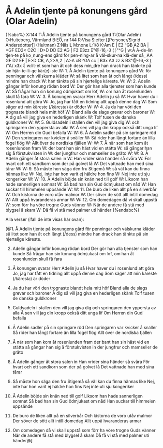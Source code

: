 # Å Adelin tjente på konungens gård (Olar Adelin)

{%abc%}
X:144
T:Å Adelin tjente på konungens gård
T:(Olar Adelin)
O:Hulteberg, Värmland
B:EÖ, nr 144
R:Visa
S:efter [[Personer/Sigrid Andersdotter]] (Hultman)
Z:Nils L
M:none
L:1/8
K:Am
E | E2 ^GB A2 BA | =GF ED2< C2C | D>D DD E2 AG | F2 E3zz E"@-16,-3 (      )"^G |
w:Å A-de-lin tjen-te på ko_nung-ens gård för pen-ning-ar å väl-skur-na klä-der så_ 
AA GF D2 EF | E>D CB, A,2>A,2 | A>A cB ^GA cc | B3x A3 zz & B3"@-16,-3 (      )"A/ x3x :|
w:lit-et som han åt och dess min_dre han drack han tänk-te på sin hjär-te-li-ge kär(e)-ste
W: 1. Å Adelin tjente på konungens gård
W: för penningar och välskurna kläder
W: så litet som han åt och långt (/dess) mindre han drack
W: han tänkte på sin hjertelige käreste.
W: 
W: 2. Adelin gångar inför konung rödan bord
W: Der gör han alla tjenster som han kunde
W: Så frågar han sin konung ödmjukast om lof,
W: om han åt rosenlunden skull få fara
W: 
W: 3. Å konungen svarar Herr Adelin ju så
W: Hvar haver du i rosenlund att göra
W: Jo, jag har fått en tidning allt uppå denne dag
W: Som säger att min käreste (/käresta) är döder
W: 
W: 4. Ja du har vöri den trognaste blandt hela mitt höf
W: Bland alla de slags grevar och baroner
W: Å dig så vill jag giva en hederligen skänk
W: Tolf tusen de danska guldkroner
W: 
W: 5. Guldsadeln i stallen den vill jag giva dig
W: och springaren den yppersta av alla
W: Å sen vill jag din kropp också ditt unga lif
W: Om Herren din Gudi befalla
W: 
W: 6. Å Adelin sadler på sin springare röd
W: Den springaren var kvicker å snäller
W: Så rider han långt fortare än lilla fogel flög
W: Allt över de nordiska fjällen
W: 
W: 7. Å när som han kom åt rosenlunden fram
W: der bant han sin häst vid en stätta
W: så gångar han sig å förstukvisten in
W: der jungfrur och mamseller de gräto
W: 
W: 8. Å Adelin gånger åt stora salen in
W: Han vrider sina händer så svåra
W: För hvart och ett sandkorn som der på golvet lå
W: Det vattnade han med sina tårar
W: 
W: 9. Så måste hon säga den fru Stigemå
W: så väl kan du finna hännas like
W: Nej, inte har hon varit ej häldre hon fins
W: Nej inte uti sju kongeriker
W: 
W: 10. Å Adelin böjde sin knän ned till golf
W: Liksom han hade sannerligen somnat
W: Så bad han sin Gud ödmjukast om nåd
W: Han suckar till himmelen uppsände
W: 
W: 11. De buro de liken allt på en silverbår
W: Och kistorna de voro utåv malmor
W: Der söver de sött allt intill domedag
W: Allt uppå hvaranderas armar
W: 
W: 12. Om domedagen då vi skall uppstå
W: som förr ha vöre trogne Guds vänner
W: När de andere få stå med blygsel å skam
W: Då få vi stå med palmer uti händer
{%endabc%}

Alla verser (ifall de inte visas här ovan):

[@1. Å Adelin tjente på konungens gård
   för penningar och välskurna kläder
   så litet som han åt och långt (/dess) mindre han drack
   han tänkte på sin hjertelige käreste.

2. Adelin gångar inför konung rödan bord
   Der gör han alla tjenster som han kunde
   Så frågar han sin konung ödmjukast om lof,
   om han åt rosenlunden skull få fara

3. Å konungen svarar Herr Adelin ju så
   Hvar haver du i rosenlund att göra
   Jo, jag har fått en tidning allt uppå denne dag
   Som säger att min käreste (/käresta) är döder

4. Ja du har vöri den trognaste blandt hela mitt höf
   Bland alla de slags grevar och baroner
   Å dig så vill jag giva en hederligen skänk
   Tolf tusen de danska guldkroner

5. Guldsadeln i stallen den vill jag giva dig
   och springaren den yppersta av alla
   Å sen vill jag din kropp också ditt unga lif
   Om Herren din Gudi befalla

6. Å Adelin sadler på sin springare röd
   Den springaren var kvicker å snäller
   Så rider han långt fortare än lilla fogel flög
   Allt över de nordiska fjällen

7. Å när som han kom åt rosenlunden fram
   der bant han sin häst vid en stätta
   så gångar han sig å förstukvisten in
   der jungfrur och mamseller de gräto

8. Å Adelin gånger åt stora salen in
   Han vrider sina händer så svåra
   För hvart och ett sandkorn som der på golvet lå
   Det vattnade han med sina tårar

9. Så måste hon säga den fru Stigemå
   så väl kan du finna hännas like
   Nej, inte har hon varit ej häldre hon fins
   Nej inte uti sju kongeriker

10. Å Adelin böjde sin knän ned till golf
    Liksom han hade sannerligen somnat
    Så bad han sin Gud ödmjukast om nåd
    Han suckar till himmelen uppsände

11. De buro de liken allt på en silverbår
    Och kistorna de voro utåv malmor
    Der söver de sött allt intill domedag
    Allt uppå hvaranderas armar

12. Om domedagen då vi skall uppstå
    som förr ha vöre trogne Guds vänner
    När de andere få stå med blygsel å skam
    Då få vi stå med palmer uti händer@]
